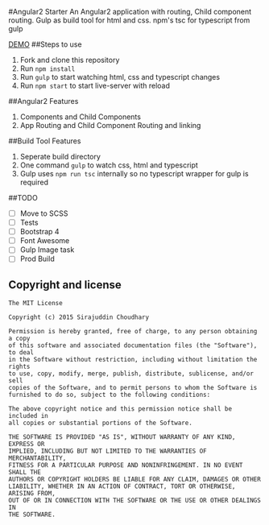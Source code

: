#Angular2 Starter
An Angular2 application with routing, Child component routing. Gulp as build tool for html and css. npm's tsc for typescript from gulp

[DEMO](http://sirajc.github.io/angular2-starter)
##Steps to use
1. Fork and clone this repository
1. Run `npm install`
1. Run `gulp` to start watching html, css and typescript changes
1. Run `npm start` to start live-server with reload

##Angular2 Features
1. Components and Child Components
1. App Routing and Child Component Routing and linking

##Build Tool Features
1. Seperate build directory
1. One command `gulp` to watch css, html and typescript
1. Gulp uses `npm run tsc` internally so no typescript wrapper for gulp is required

##TODO
- [ ] Move to SCSS
- [ ] Tests
- [ ] Bootstrap 4
- [ ] Font Awesome
- [ ] Gulp Image task
- [ ] Prod Build

## Copyright and license

	The MIT License

	Copyright (c) 2015 Sirajuddin Choudhary

	Permission is hereby granted, free of charge, to any person obtaining a copy
	of this software and associated documentation files (the "Software"), to deal
	in the Software without restriction, including without limitation the rights
	to use, copy, modify, merge, publish, distribute, sublicense, and/or sell
	copies of the Software, and to permit persons to whom the Software is
	furnished to do so, subject to the following conditions:

	The above copyright notice and this permission notice shall be included in
	all copies or substantial portions of the Software.

	THE SOFTWARE IS PROVIDED "AS IS", WITHOUT WARRANTY OF ANY KIND, EXPRESS OR
	IMPLIED, INCLUDING BUT NOT LIMITED TO THE WARRANTIES OF MERCHANTABILITY,
	FITNESS FOR A PARTICULAR PURPOSE AND NONINFRINGEMENT. IN NO EVENT SHALL THE
	AUTHORS OR COPYRIGHT HOLDERS BE LIABLE FOR ANY CLAIM, DAMAGES OR OTHER
	LIABILITY, WHETHER IN AN ACTION OF CONTRACT, TORT OR OTHERWISE, ARISING FROM,
	OUT OF OR IN CONNECTION WITH THE SOFTWARE OR THE USE OR OTHER DEALINGS IN
	THE SOFTWARE.
